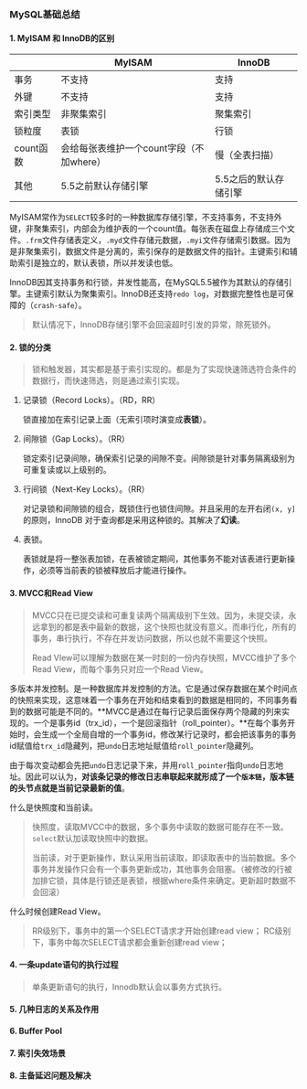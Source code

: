 ### MySQL基础总结

#### 1. MyISAM 和 InnoDB的区别

|           | MyISAM                                   | InnoDB                |
| --------- | ---------------------------------------- | --------------------- |
| 事务      | 不支持                                   | 支持                  |
| 外键      | 不支持                                   | 支持                  |
| 索引类型  | 非聚集索引                               | 聚集索引              |
| 锁粒度    | 表锁                                     | 行锁                  |
| count函数 | 会给每张表维护一个count字段（不加where） | 慢（全表扫描）        |
| 其他      | 5.5之前默认存储引擎                      | 5.5之后的默认存储引擎 |

MyISAM常作为`SELECT`较多时的一种数据库存储引擎，不支持事务，不支持外键，非聚集索引，内部会为维护表的一个count值。每张表在磁盘上存储成三个文件。`.frm`文件存储表定义，`.myd`文件存储元数据，`.myi`文件存储索引数据。因为是非聚集索引，数据文件是分离的，索引保存的是数据文件的指针。主键索引和辅助索引是独立的，默认表锁，所以并发读也低。

InnoDB因其支持事务和行锁，并发性能高，在MySQL5.5被作为其默认的存储引擎。主键索引默认为聚集索引。InnoDB还支持`redo log`，对数据完整性也是可保障的（`crash-safe`）。

> 默认情况下，InnoDB存储引擎不会回滚超时引发的异常，除死锁外。

#### 2. 锁的分类

> 锁和触发器，其实都是基于索引实现的。都是为了实现快速筛选符合条件的数据行，而快速筛选，则是通过索引实现。

1. 记录锁（Record Locks）。（RD，RR）

   锁直接加在索引记录上面（无索引项时演变成**表锁**）。

2. 间隙锁（Gap Locks）。（RR）

   锁定索引记录间隙，确保索引记录的间隙不变。间隙锁是针对事务隔离级别为可重复读或以上级别的。

3. 行间锁（Next-Key Locks）。（RR）

   对记录锁和间隙锁的组合，既锁住行也锁住间隙。并且采用的左开右闭`(x, y]`的原则，InnoDB 对于查询都是采用这种锁的。其解决了**幻读**。

4. 表锁。

   表锁就是将一整张表加锁，在表被锁定期间，其他事务不能对该表进行更新操作，必须等当前表的锁被释放后才能进行操作。

#### 3. MVCC和Read View

> MVCC只在已提交读和可重复读两个隔离级别下生效。因为，未提交读，永远拿到的都是表中最新的数据，这个快照也就没有意义。而串行化，所有的事务，串行执行，不存在并发访问数据，所以也就不需要这个快照。
>
> Read VIew可以理解为数据在某一时刻的一份内存快照，MVCC维护了多个Read View，而每个事务只对应一个Read View。

多版本并发控制。是一种数据库并发控制的方法。它是通过保存数据在某个时间点的快照来实现，这意味着一个事务在开始和结束看到的数据是相同的，不同事务看到的数据可能是不同的。**MVCC是通过在每行记录后面保存两个隐藏的列来实现的。一个是事务id（trx_id），一个是回滚指针（roll_pointer）。**在每个事务开始时，会生成一个全局自增的一个事务id，修改某行记录时，都会把该事务的事务id赋值给`trx_id`隐藏列，把`undo`日志地址赋值给`roll_pointer`隐藏列。

由于每次变动都会先把`undo`日志记录下来，并用`roll_pointer`指向`undo`日志地址。因此可以认为，**对该条记录的修改日志串联起来就形成了一个`版本链`，版本链的头节点就是当前记录最新的值**。

什么是快照度和当前读。

> 快照度，读取MVCC中的数据，多个事务中读取的数据可能存在不一致。`select`默认加读取快照中的数据。
>
> 当前读，对于更新操作，默认采用当前读取，即读取表中的当前数据。多个事务并发操作只会有一个事务更新成功，其他事务会阻塞。（被修改的行被加排它锁，具体是行锁还是表锁，根据where条件来确定。更新超时数据不会回滚）

什么时候创建Read View。

> RR级别下，事务中的第一个SELECT请求才开始创建read view；
> RC级别下，事务中每次SELECT请求都会重新创建read view；

#### 4. 一条update语句的执行过程

> 单条更新语句的执行，Innodb默认会以事务方式执行。

#### 5. 几种日志的关系及作用



#### 6. Buffer Pool



#### 7. 索引失效场景



#### 8. 主备延迟问题及解决
